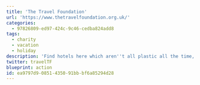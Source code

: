 ```yaml
---
title: 'The Travel Foundation'
url: 'https://www.thetravelfoundation.org.uk/'
categories:
  - 97826809-ed97-424c-9c46-cedba824add8
tags:
  - charity
  - vacation
  - holiday
description: 'Find hotels here which aren''t all plastic all the time, amongst other things. This charity brings together travel businesses, suppliers, community groups, governments, local authorities and more to develop practical solutions which maximise the benefits and minimise the negative impacts of tourism in destinations.'
twitter: travelTF
blueprint: action
id: ea9797d9-0851-4350-91bb-bf6a85294d28
---
```

